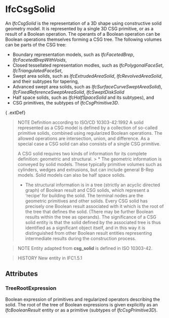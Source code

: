 # IfcCsgSolid

An _IfcCsgSolid_ is the representation of a 3D shape using constructive solid geometry model. It is represented by a single 3D CSG primitive, or as a result of a Boolean operation. The operants of a Boolean operation can be Boolean operations themselves forming a CSG tree. The following volumes can be parts of the CSG tree:

* Boundary representation models, such as _IfcFacetedBrep_, _IfcFacetedBrepWithVoids_,
* Closed tessellated representation modles, such as _IfcPolygonalFaceSet_, _IfcTriangulatedFaceSet_,
* Swept area solids, such as _IfcExtrudedAreaSolid_, _IfcRevolvedAreaSolid_, and their subtypes for tapering,
* Advanced swept area solids, such as _IfcSurfaceCurveSweptAreaSolid_), _IfcFixedReferenceSweptAreaSolid_, _IfcSweptDiskSolid_
* Half space solids, such as _IfcHalfSpaceSolid_ and its subtypes), and
* CSG primitives, the subtypes of _IfcCsgPrimitive3D_.

{ .extDef}
> NOTE Definition according to ISO/CD 10303-42:1992
> A solid represented as a CSG model is defined by a collection of so-called primitive solids, combined using regularized Boolean operations. The allowed operations are intersection, union, and difference. As a special case a CSG solid can also consists of a single CSG primitive.
>
> A CSG solid requires two kinds of information for its complete definition: geometric and structural. > * The geometric information is conveyed by solid models. These typically primitive volumes such as cylinders, wedges and extrusions, but can include general B-Rep models. Solid models can also be half space solids.
> * The structural information is in a tree (strictly an acyclic directed graph) of Boolean result and CSG solids, which represent a &lsquo;recipe&rsquo; for building the solid. The terminal nodes are the geometric primitives and other solids. Every CSG solid has precisely one Boolean result associated with it which is the root of the tree that defines the solid. (There may be further Boolean results within the tree as operands). The significance of a CSG solid entity is that the solid defined by the associated tree is thus identified as a significant object itself, and in this way it is distinguished from other Boolean result entities representing intermediate results during the construction process.

> NOTE Entity adapted from **csg_solid** is defined in ISO 10303-42.

> HISTORY New entity in IFC1.5.1

## Attributes

### TreeRootExpression
Boolean expression of primitives and regularized operators describing the solid. The root of the tree of Boolean expressions is given explicitly as an _IfcBooleanResult_ entity or as a primitive (subtypes of _IfcCsgPrimitive3D_).
